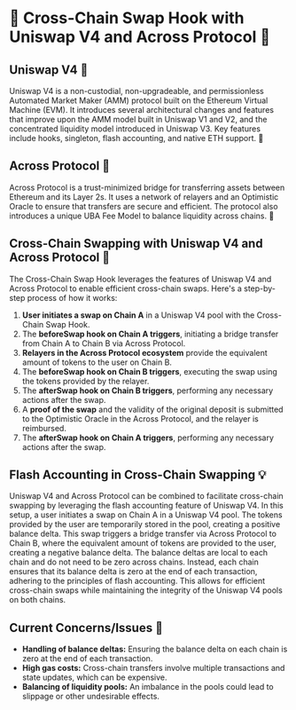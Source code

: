 # 🔄 Cross-Chain Swap Hook with Uniswap V4 and Across Protocol 🔄
## Uniswap V4 🦄

Uniswap V4 is a non-custodial, non-upgradeable, and permissionless Automated Market Maker (AMM) protocol built on the Ethereum Virtual Machine (EVM). It introduces several architectural changes and features that improve upon the AMM model built in Uniswap V1 and V2, and the concentrated liquidity model introduced in Uniswap V3. Key features include hooks, singleton, flash accounting, and native ETH support. 🌟

## Across Protocol 🌉

Across Protocol is a trust-minimized bridge for transferring assets between Ethereum and its Layer 2s. It uses a network of relayers and an Optimistic Oracle to ensure that transfers are secure and efficient. The protocol also introduces a unique UBA Fee Model to balance liquidity across chains. 💸

## Cross-Chain Swapping with Uniswap V4 and Across Protocol 🔀

The Cross-Chain Swap Hook leverages the features of Uniswap V4 and Across Protocol to enable efficient cross-chain swaps. Here's a step-by-step process of how it works:

1. **User initiates a swap on Chain A** in a Uniswap V4 pool with the Cross-Chain Swap Hook.
2. The **beforeSwap hook on Chain A triggers**, initiating a bridge transfer from Chain A to Chain B via Across Protocol.
3. **Relayers in the Across Protocol ecosystem** provide the equivalent amount of tokens to the user on Chain B.
4. The **beforeSwap hook on Chain B triggers**, executing the swap using the tokens provided by the relayer.
5. The **afterSwap hook on Chain B triggers**, performing any necessary actions after the swap.
6. A **proof of the swap** and the validity of the original deposit is submitted to the Optimistic Oracle in the Across Protocol, and the relayer is reimbursed.
7. The **afterSwap hook on Chain A triggers**, performing any necessary actions after the swap.

## Flash Accounting in Cross-Chain Swapping 💡
Uniswap V4 and Across Protocol can be combined to facilitate cross-chain swapping by leveraging the flash accounting feature of Uniswap V4. In this setup, a user initiates a swap on Chain A in a Uniswap V4 pool. The tokens provided by the user are temporarily stored in the pool, creating a positive balance delta. This swap triggers a bridge transfer via Across Protocol to Chain B, where the equivalent amount of tokens are provided to the user, creating a negative balance delta. The balance deltas are local to each chain and do not need to be zero across chains. Instead, each chain ensures that its balance delta is zero at the end of each transaction, adhering to the principles of flash accounting. This allows for efficient cross-chain swaps while maintaining the integrity of the Uniswap V4 pools on both chains.


## Current Concerns/Issues 🚩

- **Handling of balance deltas:** Ensuring the balance delta on each chain is zero at the end of each transaction.
- **High gas costs:** Cross-chain transfers involve multiple transactions and state updates, which can be expensive.
- **Balancing of liquidity pools:** An imbalance in the pools could lead to slippage or other undesirable effects.